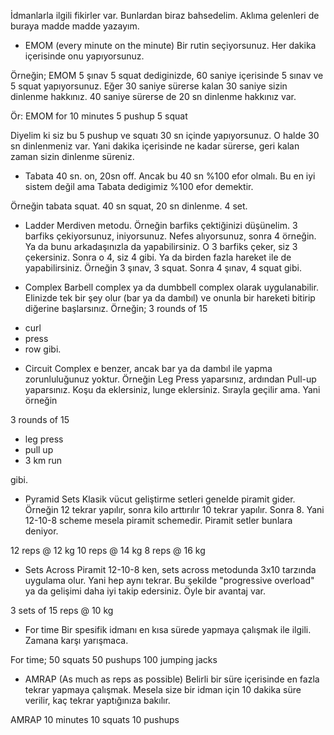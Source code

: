 İdmanlarla ilgili fikirler var. Bunlardan biraz bahsedelim. Aklıma gelenleri de buraya madde madde yazayım.

* EMOM (every minute on the minute)
Bir rutin seçiyorsunuz. Her dakika içerisinde onu yapıyorsunuz.

Örneğin; EMOM 5 şınav 5 squat dediginizde, 60 saniye içerisinde 5 sınav ve 5 squat yapıyorsunuz. Eğer 30 saniye sürerse kalan 30 saniye sizin dinlenme hakkınız. 40 saniye sürerse de 20 sn dinlenme hakkınız var.

Ör: EMOM for 10 minutes
5 pushup
5 squat

Diyelim ki siz bu 5 pushup ve squatı 30 sn içinde yapıyorsunuz. O halde 30 sn dinlenmeniz var. Yani dakika içerisinde ne kadar sürerse, geri kalan zaman sizin dinlenme süreniz.

* Tabata
40 sn. on, 20sn off. Ancak bu 40 sn %100 efor olmalı. Bu en iyi sistem değil ama Tabata dedigimiz %100 efor demektir. 

Örneğin tabata squat. 40 sn squat, 20 sn dinlenme. 4 set. 

* Ladder 
Merdiven metodu. Örneğin barfiks çektiğinizi düşünelim. 3 barfiks çekiyorsunuz, iniyorsunuz. Nefes alıyorsunuz, sonra 4 örneğin. Ya da bunu arkadaşınızla da yapabilirsiniz. O 3 barfiks çeker, siz 3 çekersiniz. Sonra o 4, siz 4 gibi. Ya da birden fazla hareket ile de yapabilirsiniz. Örneğin 3 şınav, 3 squat. Sonra 4 şınav, 4 squat gibi.

* Complex
Barbell complex ya da dumbbell complex olarak uygulanabilir. Elinizde tek bir şey olur (bar ya da dambıl) ve onunla bir hareketi bitirip diğerine başlarsınız. Örneğin;
3 rounds of 15
- curl
- press
- row
gibi.

* Circuit
Complex e benzer, ancak bar ya da dambıl ile yapma zorunluluğunuz yoktur. Örneğin Leg Press yaparsınız, ardından Pull-up yaparsınız. Koşu da eklersiniz, lunge eklersiniz. Sırayla geçilir ama. Yani örneğin 

3 rounds of 15
- leg press
- pull up
- 3 km run

gibi.

* Pyramid Sets
Klasik vücut geliştirme setleri genelde piramit gider. Örneğin 12 tekrar yapılır, sonra kilo arttırılır 10 tekrar yapılır. Sonra 8. Yani 12-10-8 scheme mesela piramit schemedir. Piramit setler bunlara deniyor.

12 reps @ 12 kg
10 reps @ 14 kg
8 reps @ 16 kg

* Sets Across
Piramit 12-10-8 ken, sets across metodunda 3x10 tarzında uygulama olur. Yani hep aynı tekrar. Bu şekilde "progressive overload" ya da gelişimi daha iyi takip edersiniz. Öyle bir avantaj var.

3 sets of 15 reps @ 10 kg

* For time
Bir spesifik idmanı en kısa sürede yapmaya çalışmak ile ilgili. Zamana karşı yarışmaca.

For time;
50 squats
50 pushups
100 jumping jacks

* AMRAP (As much as reps as possible)
Belirli bir süre içerisinde en fazla tekrar yapmaya çalışmak. Mesela size bir idman için 10 dakika süre verilir, kaç tekrar yaptığınıza bakılır. 

AMRAP 10 minutes
10 squats
10 pushups

